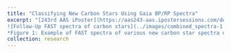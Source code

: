 ```yaml
---
title: "Classifying New Carbon Stars Using Gaia BP/RP Spectra"
excerpt: "[243rd AAS iPoster](https://aas243-aas.ipostersessions.com/default.aspx?s=E0-7F-5E-43-6D-A0-87-9E-84-C4-6A-60-7E-29-F5-75&guestview=true)
![Follow-Up FAST spectra of carbon stars](../images/combined_spectra-1.png)  
*Figure 1: Example of FAST spectra of various new carbon star spectra outputted by machine learning models. Top to bottom is bona fide carbon star to non-carbon star.*"
collection: research
---
```


